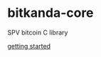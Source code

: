 # bitkanda-core
SPV bitcoin C library

[getting started](https://github.com/breadwallet/breadwallet-core/wiki)

